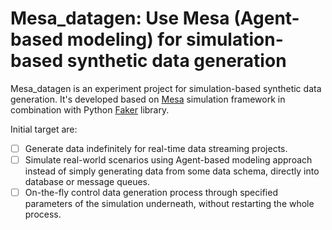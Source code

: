 # Mesa_datagen: Use Mesa (Agent-based modeling) for simulation-based synthetic data generation

Mesa_datagen is an experiment project for simulation-based synthetic data generation.
It's developed based on [Mesa](https://github.com/projectmesa/mesa) simulation framework in combination with Python [Faker](https://github.com/joke2k/faker) library.

Initial target are:
- [ ] Generate data indefinitely for real-time data streaming projects.
- [ ] Simulate real-world scenarios using Agent-based modeling approach instead of simply generating data from some data schema, directly into database or message queues.
- [ ] On-the-fly control data generation process through specified parameters of the simulation underneath, without restarting the whole process.
